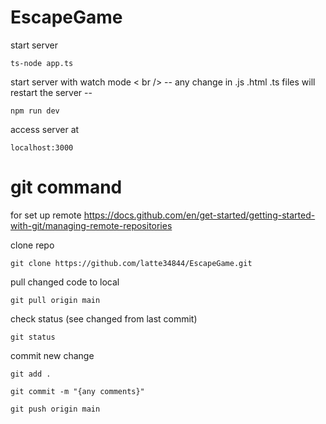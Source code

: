 # EscapeGame
start server
``` 
ts-node app.ts 
```
start server with watch mode < br />
-- any change in .js .html .ts files will restart the server --

``` 
npm run dev 
```
access server at 
```
localhost:3000
```

# git command
for set up remote 
https://docs.github.com/en/get-started/getting-started-with-git/managing-remote-repositories

clone repo
```
git clone https://github.com/latte34844/EscapeGame.git
```

pull changed code to local
```
git pull origin main
```

check  status (see changed from last commit)
```
git status
```

commit new change
```
git add .

git commit -m "{any comments}"

git push origin main
```
